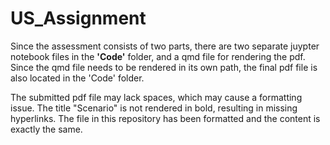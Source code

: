 # US_Assignment

Since the assessment consists of two parts, there are two separate juypter notebook files in the **'Code'** folder, and a qmd file for rendering the pdf. Since the qmd file needs to be rendered in its own path, the final pdf file is also located in the 'Code' folder.  

The submitted pdf file may lack spaces, which may cause a formatting issue. The title "Scenario" is not rendered in bold, resulting in missing hyperlinks. The file in this repository has been formatted and the content is exactly the same.
